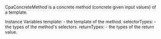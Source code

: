 CpaConcreteMethod is a concrete method (concrete given input values) of
a template. 

Instance Variables
  template: <CpaTemplate> - the template of the method.
  selectorTypes: <Dictionary> - the types of the method's selectors.
  returnTypes: <CpaReturn> - the types of the return value.